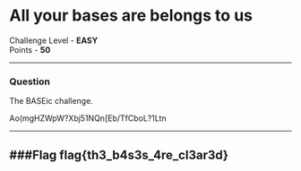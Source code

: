 # All your bases are belongs to us

Challenge Level - __EASY__  
Points - __50__

---
### Question
The BASEic challenge.

Ao(mgHZWpW?Xbj51NQn[Eb/TfCboL?1Ltn

---

###Flag
flag{th3_b4s3s_4re_cl3ar3d}
---
